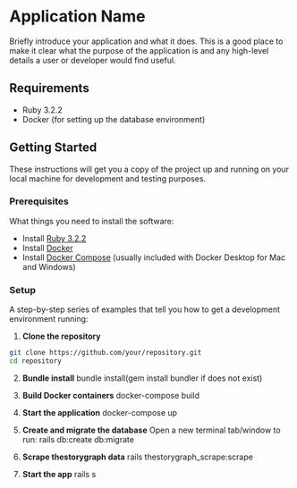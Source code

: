 # Application Name

Briefly introduce your application and what it does. This is a good place to make it clear what the purpose of the application is and any high-level details a user or developer would find useful.

## Requirements

- Ruby 3.2.2
- Docker (for setting up the database environment)

## Getting Started

These instructions will get you a copy of the project up and running on your local machine for development and testing purposes.

### Prerequisites

What things you need to install the software:

- Install [Ruby 3.2.2](https://www.ruby-lang.org/en/downloads/)
- Install [Docker](https://docs.docker.com/get-docker/)
- Install [Docker Compose](https://docs.docker.com/compose/install/) (usually included with Docker Desktop for Mac and Windows)

### Setup

A step-by-step series of examples that tell you how to get a development environment running:

1. **Clone the repository**
```bash
git clone https://github.com/your/repository.git
cd repository
```

2. **Bundle install**
bundle install(gem install bundler if does not exist)

3. **Build Docker containers**
docker-compose build

4. **Start the application**
docker-compose up


5. **Create and migrate the database**
Open a new terminal tab/window to run:
rails db:create db:migrate

6. **Scrape thestorygraph data**
rails thestorygraph_scrape:scrape

7. **Start the app**
rails s